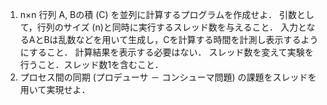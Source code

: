 1. n×n 行列 A, Bの積 (C) を並列に計算するプログラムを作成せよ．
引数として，行列のサイズ (n)と同時に実行するスレッド数を与えること．
入力となるAとBは乱数などを用いて生成し，Cを計算する時間を計測し表示するようにすること．
計算結果を表示する必要はない．
スレッド数を変えて実験を行うこと．スレッド数1を含むこと．
2. プロセス間の同期 (プロデューサ － コンシューマ問題) の課題をスレッドを用いて実現せよ．
